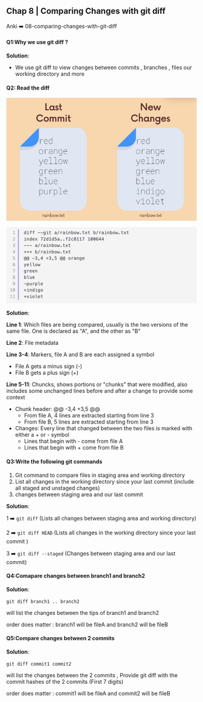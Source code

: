 ## Chap 8 | Comparing Changes with git diff 

Anki ➡️ 08-comparing-changes-with-git-diff

#### Q1:Why we use git diff ? 

**Solution**:

- We use git diff to view changes between commits , branches , files our working directory and more

#### Q2: Read the diff 

![git-diff-1](../../Assets/git-diff-1.png)

![git-diff-2](../../Assets/git-diff-2.png)

**Solution**:

**Line 1**: Which files are being compared, usually is the two versions of the same file. One is declared as "A", and the other as "B"

**Line 2**: File metadata

**Line 3-4**: Markers, file A and B are each assigned a symbol

- File A gets a minus sign (-)
- File B gets a plus sign (+)

**Line 5-11**: Chuncks, shows portions or  "chunks" that were modified, also includes some unchanged lines before  and after a change to provide some context

- Chunk header: @@ -3,4 +3,5 @@
  - From file A, 4 lines are extracted starting from line 3
  - From file B, 5 lines are extracted starting from line 3
- Changes: Every line that changed between the two files is marked with either a + or - symbol
  - Lines that begin with - come from file A
  - Lines that begin with + come from file B

#### Q3:Write the following git commands 

1. Git command to compare files in staging area and working directory 
2. List all changes in the working directory since your last commit (include all staged and unstaged changes)
3. changes between staging area and our last commit 

**Solution**:

1 ➡️ `git diff` (Lists all changes between staging area and working directory)

2 ➡️ `git diff HEAD` (Lists all changes in the working directory since your last commit )

3 ➡️ `git diff --staged` (Changes between staging area and our last commit)



#### Q4:Comapare changes between branch1 and branch2 

**Solution**:

`git diff branch1 .. branch2`

will list the changes between the tips of branch1 and branch2 

order does matter : branch1 will  be fileA and branch2 will be fileB 

#### Q5:Compare changes between 2 commits 

**Solution**:

`git diff commit1 commit2`

will list  the changes between the 2 commits , Provide git diff with the commit hashes of the 2 commits (First 7 digits)

order does matter : commit1 will be fileA and commit2 will be fileB  